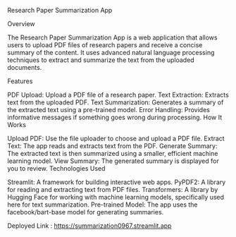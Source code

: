 Research Paper Summarization App

Overview

The Research Paper Summarization App is a web application that allows users to upload PDF files of research papers and receive a concise summary of the content. It uses advanced natural language processing techniques to extract and summarize the text from the uploaded documents.

Features

PDF Upload: Upload a PDF file of a research paper.
Text Extraction: Extracts text from the uploaded PDF.
Text Summarization: Generates a summary of the extracted text using a pre-trained model.
Error Handling: Provides informative messages if something goes wrong during processing.
How It Works

Upload PDF: Use the file uploader to choose and upload a PDF file.
Extract Text: The app reads and extracts text from the PDF.
Generate Summary: The extracted text is then summarized using a smaller, efficient machine learning model.
View Summary: The generated summary is displayed for you to review.
Technologies Used

Streamlit: A framework for building interactive web apps.
PyPDF2: A library for reading and extracting text from PDF files.
Transformers: A library by Hugging Face for working with machine learning models, specifically used here for text summarization.
Pre-trained Model: The app uses the facebook/bart-base model for generating summaries.

Deployed  Link : https://summarization0967.streamlit.app
